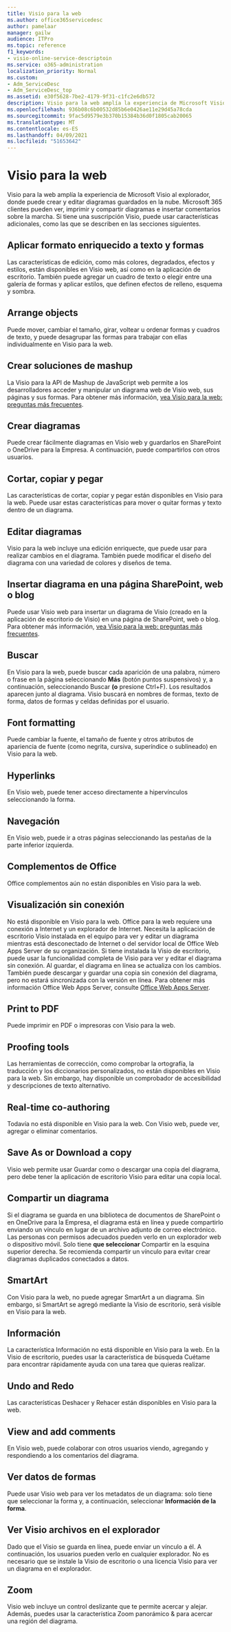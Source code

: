 ```yaml
---
title: Visio para la web
ms.author: office365servicedesc
author: pamelaar
manager: gailw
audience: ITPro
ms.topic: reference
f1_keywords:
- visio-online-service-descriptoin
ms.service: o365-administration
localization_priority: Normal
ms.custom:
- Adm_ServiceDesc
- Adm_ServiceDesc_top
ms.assetid: e30f5628-7be2-4179-9f31-c1fc2e6db572
description: Visio para la web amplía la experiencia de Microsoft Visio al explorador, donde puede crear y editar diagramas guardados en la nube. Microsoft 365 clientes pueden ver, imprimir y compartir diagramas e insertar comentarios sobre la marcha.
ms.openlocfilehash: 936b08c6b00532d85b6e0426ae11e29d45a78cda
ms.sourcegitcommit: 9fac5d9579e3b370b15384b36d0f1805cab20065
ms.translationtype: MT
ms.contentlocale: es-ES
ms.lasthandoff: 04/09/2021
ms.locfileid: "51653642"
---
```

# <a name="visio-for-the-web"></a>Visio para la web

Visio para la web amplía la experiencia de Microsoft Visio al explorador, donde puede crear y editar diagramas guardados en la nube. Microsoft 365 clientes pueden ver, imprimir y compartir diagramas e insertar comentarios sobre la marcha. Si tiene una suscripción Visio, puede usar características adicionales, como las que se describen en las secciones siguientes.
  
## <a name="apply-rich-formatting-to-text-and-shapes"></a>Aplicar formato enriquecido a texto y formas

Las características de edición, como más colores, degradados, efectos y estilos, están disponibles en Visio web, así como en la aplicación de escritorio. También puede agregar un cuadro de texto o elegir entre una galería de formas y aplicar estilos, que definen efectos de relleno, esquema y sombra.
  
## <a name="arrange-objects"></a>Arrange objects

Puede mover, cambiar el tamaño, girar, voltear u ordenar formas y cuadros de texto, y puede desagrupar las formas para trabajar con ellas individualmente en Visio para la web.
  
## <a name="build-mashup-solutions"></a>Crear soluciones de mashup

La Visio para la API de Mashup de JavaScript web permite a los desarrolladores acceder y manipular un diagrama web de Visio web, sus páginas y sus formas. Para obtener más información, [vea Visio para la web: preguntas más frecuentes](https://support.office.com/article/e6647040-2fca-42ec-9fa5-d16a4e39e0ee).
  
## <a name="create-diagrams"></a>Crear diagramas

Puede crear fácilmente diagramas en Visio web y guardarlos en SharePoint o OneDrive para la Empresa. A continuación, puede compartirlos con otros usuarios.
  
## <a name="cut-copy-and-paste"></a>Cortar, copiar y pegar

Las características de cortar, copiar y pegar están disponibles en Visio para la web. Puede usar estas características para mover o quitar formas y texto dentro de un diagrama.
  
## <a name="edit-diagrams"></a>Editar diagramas

Visio para la web incluye una edición enriquecte, que puede usar para realizar cambios en el diagrama. También puede modificar el diseño del diagrama con una variedad de colores y diseños de tema.
  
## <a name="embed-diagram-in-a-sharepoint-web-or-blog-page"></a>Insertar diagrama en una página SharePoint, web o blog

Puede usar Visio web para insertar un diagrama de Visio (creado en la aplicación de escritorio de Visio) en una página de SharePoint, web o blog. Para obtener más información, [vea Visio para la web: preguntas más frecuentes](https://support.office.com/article/e6647040-2fca-42ec-9fa5-d16a4e39e0ee).
  
## <a name="find"></a>Buscar

En Visio para la web, puede buscar cada aparición de una palabra, número o frase en la página seleccionando **Más** (botón puntos suspensivos) y, a continuación, seleccionando Buscar **(o** presione Ctrl+F). Los resultados aparecen junto al diagrama. Visio buscará en nombres de formas, texto de forma, datos de formas y celdas definidas por el usuario.
  
## <a name="font-formatting"></a>Font formatting

Puede cambiar la fuente, el tamaño de fuente y otros atributos de apariencia de fuente (como negrita, cursiva, superíndice o sublineado) en Visio para la web.
  
## <a name="hyperlinks"></a>Hyperlinks

En Visio web, puede tener acceso directamente a hipervínculos seleccionando la forma.
  
## <a name="navigation"></a>Navegación

En Visio web, puede ir a otras páginas seleccionando las pestañas de la parte inferior izquierda.
  
## <a name="office-add-ins"></a>Complementos de Office

Office complementos aún no están disponibles en Visio para la web.
  
## <a name="offline-viewing"></a>Visualización sin conexión

No está disponible en Visio para la web. Office para la web requiere una conexión a Internet y un explorador de Internet. Necesita la aplicación de escritorio Visio instalada en el equipo para ver y editar un diagrama mientras está desconectado de Internet o del servidor local de Office Web Apps Server de su organización. Si tiene instalada la Visio de escritorio, puede usar la funcionalidad completa de Visio para ver y editar el diagrama sin conexión. Al guardar, el diagrama en línea se actualiza con los cambios. También puede descargar y guardar una copia sin conexión del diagrama, pero no estará sincronizada con la versión en línea. Para obtener más información Office Web Apps Server, consulte [Office Web Apps Server](/webappsserver/how-office-web-apps-work-on-premises-with-sharepoint-2013).
  
## <a name="print-to-pdf"></a>Print to PDF

Puede imprimir en PDF o impresoras con Visio para la web.
  
## <a name="proofing-tools"></a>Proofing tools

Las herramientas de corrección, como comprobar la ortografía, la traducción y los diccionarios personalizados, no están disponibles en Visio para la web. Sin embargo, hay disponible un comprobador de accesibilidad y descripciones de texto alternativo.
  
## <a name="real-time-co-authoring"></a>Real-time co-authoring

Todavía no está disponible en Visio para la web. Con Visio web, puede ver, agregar o eliminar comentarios.
  
## <a name="save-as-or-download-a-copy"></a>Save As or Download a copy

Visio web permite usar Guardar como o descargar una copia del diagrama, pero debe tener la aplicación de escritorio Visio para editar una copia local.
  
## <a name="share-a-diagram"></a>Compartir un diagrama

Si el diagrama se guarda en una biblioteca de documentos de SharePoint o en OneDrive para la Empresa, el diagrama está en línea y puede compartirlo enviando un vínculo en lugar de un archivo adjunto de correo electrónico. Las personas con permisos adecuados pueden verlo en un explorador web o dispositivo móvil. Solo tiene **que seleccionar** Compartir en la esquina superior derecha. Se recomienda compartir un vínculo para evitar crear diagramas duplicados conectados a datos.
  
## <a name="smartart"></a>SmartArt

Con Visio para la web, no puede agregar SmartArt a un diagrama. Sin embargo, si SmartArt se agregó mediante la Visio de escritorio, será visible en Visio para la web.
  
## <a name="tell-me"></a>Información

La característica Información no está disponible en Visio para la web. En la Visio de escritorio, puedes usar la característica de búsqueda Cuétame para encontrar rápidamente ayuda con una tarea que quieras realizar.
  
## <a name="undo-and-redo"></a>Undo and Redo

Las características Deshacer y Rehacer están disponibles en Visio para la web.
  
## <a name="view-and-add-comments"></a>View and add comments

 En Visio web, puede colaborar con otros usuarios viendo, agregando y respondiendo a los comentarios del diagrama. 
  
## <a name="view-shape-data"></a>Ver datos de formas

Puede usar Visio web para ver los metadatos de un diagrama: solo tiene que seleccionar la forma y, a continuación, seleccionar **Información de la forma**.
  
## <a name="view-visio-files-in-the-browser"></a>Ver Visio archivos en el explorador

Dado que el Visio se guarda en línea, puede enviar un vínculo a él. A continuación, los usuarios pueden verlo en cualquier explorador. No es necesario que se instale la Visio de escritorio o una licencia Visio para ver un diagrama en el explorador.
  
## <a name="zoom"></a>Zoom

Visio web incluye un control deslizante que te permite acercar y alejar. Además, puedes usar la característica Zoom panorámico &amp; para acercar una región del diagrama.
